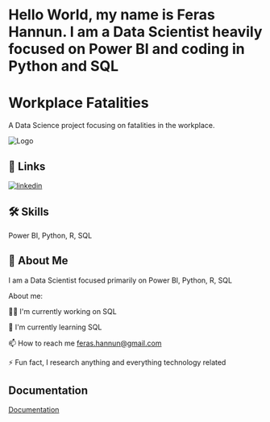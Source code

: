 
# Hello World, my name is Feras Hannun. I am a Data Scientist heavily focused on Power BI and coding in Python and SQL


# Workplace Fatalities

A Data Science project focusing on fatalities in the workplace.


![Logo](https://pbs.twimg.com/profile_images/1308421398042468356/M2xJtfHx_400x400.png)


## 🔗 Links
[![linkedin](https://img.shields.io/badge/linkedin-0A66C2?style=for-the-badge&logo=linkedin&logoColor=white)](https://www.linkedin.com/in/fhannun)


## 🛠 Skills
Power BI, Python, R, SQL


## 🚀 About Me
I am a Data Scientist focused primarily on Power BI, Python, R, SQL


About me:

👩‍💻 I'm currently working on SQL

🧠 I'm currently learning SQL

📫 How to reach me feras.hannun@gmail.com

⚡️ Fun fact, I research anything and everything technology related


## Documentation

[Documentation](https://linktodocumentation)
